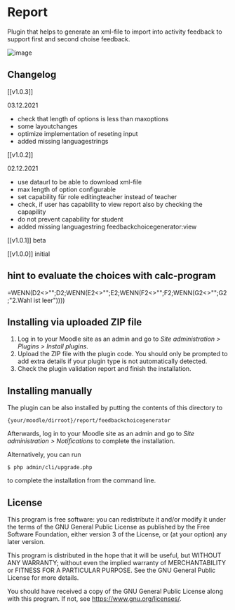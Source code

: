# Report #

Plugin that helps to generate an xml-file to import into activity feedback to support first and second choise feedback.

![image](https://user-images.githubusercontent.com/31856043/144513664-fed4377f-1517-44a4-a020-16094002a874.png)


## Changelog ##
[[v1.0.3]]

03.12.2021

- check that length of options is less than maxoptions
- some layoutchanges
- optimize implementation of reseting input
- added missing languagestrings


[[v1.0.2]]

02.12.2021

- use dataurl to be able to download xml-file
- max length of option configurable
- set capability für role editingteacher instead of teacher
- check, if user has capability to view report also by checking the capapility
- do not prevent capability for student
- added missing languagestring feedbackchoicegenerator:view


[[v1.0.1]] beta

[[v1.0.0]] initial


## hint to evaluate the choices with calc-program ##
=WENN(D2<>"";D2;WENN(E2<>"";E2;WENN(F2<>"";F2;WENN(G2<>"";G2;"2.Wahl ist leer"))))


## Installing via uploaded ZIP file ##

1. Log in to your Moodle site as an admin and go to _Site administration >
   Plugins > Install plugins_.
2. Upload the ZIP file with the plugin code. You should only be prompted to add
   extra details if your plugin type is not automatically detected.
3. Check the plugin validation report and finish the installation.

## Installing manually ##

The plugin can be also installed by putting the contents of this directory to

    {your/moodle/dirroot}/report/feedbackchoicegenerator

Afterwards, log in to your Moodle site as an admin and go to _Site administration >
Notifications_ to complete the installation.

Alternatively, you can run

    $ php admin/cli/upgrade.php

to complete the installation from the command line.

## License ##



This program is free software: you can redistribute it and/or modify it under
the terms of the GNU General Public License as published by the Free Software
Foundation, either version 3 of the License, or (at your option) any later
version.

This program is distributed in the hope that it will be useful, but WITHOUT ANY
WARRANTY; without even the implied warranty of MERCHANTABILITY or FITNESS FOR A
PARTICULAR PURPOSE.  See the GNU General Public License for more details.

You should have received a copy of the GNU General Public License along with
this program.  If not, see <https://www.gnu.org/licenses/>.
